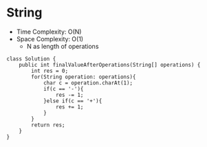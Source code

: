 # String
* Time Complexity: O(N)
* Space Complexity: O(1)
	* N as length of operations
```
class Solution {
    public int finalValueAfterOperations(String[] operations) {
        int res = 0;
        for(String operation: operations){
            char c = operation.charAt(1);
            if(c == '-'){
                res -= 1;
            }else if(c == '+'){
                res += 1;
            }
        }
        return res;
    }
}
```